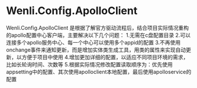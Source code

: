 # Wenli.Config.ApolloClient
Wenli.Config.ApolloClient 是根据了解官方驱动流程后，结合项目实际情况重构的apollo配置中心客户端，主要解决以下几个问题： 1.无需在c盘配置目录 2.可以连接多个apollo服务中心、每一个中心可以使用多个appid的配置 3.不再使用onchange事件来通知更新，而是增加实体类生成工具，用类的属性来实现自动更新，以方便于项目中使用 4.增加更加详细的配置，以适应不同项目环境的需求，比如长轮询时间、次数等 5.根据实际情况修改配置读取顺序为：优先使用appsetting中的配置、其次使用apolloclient本地配置，最后使用apolloservice的配置
